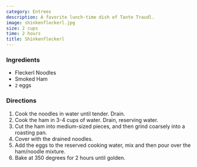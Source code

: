 ```yaml
---
category: Entrees
description: A favorite lunch-time dish of Tante Traudl.
image: shinkenfleckerl.jpg
size: 2 cups
time: 2 hours
title: Shinkenfleckerl
---
```


### Ingredients

* Fleckerl Noodles
* Smoked Ham
* `2` eggs

### Directions

1. Cook the noodles in water until tender. Drain.
2. Cook the ham in 3-4 cups of water. Drain, reserving water. 
3. Cut the ham into medium-sized pieces, and then grind coarsely into a roasting pan. 
4. Cover with the drained noodles. 
5. Add the eggs to the reserved cooking water, mix and then pour over the ham/noodle mixture. 
6. Bake at 350 degrees for 2 hours until golden.